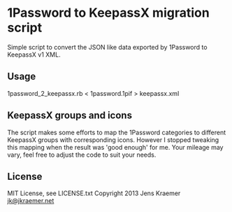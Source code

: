 # 1Password to KeepassX migration script

Simple script to convert the JSON like data exported by
1Password to KeepassX v1 XML.

## Usage

1password_2_keepassx.rb < 1password.1pif > keepassx.xml

## KeepassX groups and icons

The script makes some efforts to map the 1Password categories
to different KeepassX groups with corresponding icons.
However I stopped tweaking this mapping when the result was
'good enough' for me. Your mileage may vary, feel free to
adjust the code to suit your needs.

## License

MIT License, see LICENSE.txt
Copyright 2013 Jens Kraemer <jk@jkraemer.net>
